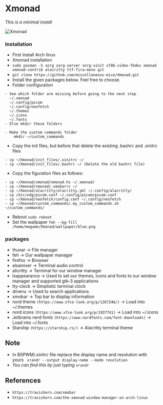 # Xmonad

*This is a minimal install*

![Xmonad](https://github.com/miscellaneous-mice/Xmonad/assets/79500624/7a3bf0b7-6788-4f18-a985-f8870fd57ad2)

### Installation
- First install Arch linux
- Xmonad installation
- ```sudo pacman -S xorg xorg-server xorg-xinit xf86-video-fbdev xmonad xmonad-contrib alacritty ttf-fira-mono git```
- ```git clone https://github.com/miscellaneous-mice/Xmonad.git```
- Install the given packages below. Feel free to choose.
- Folder configuration
```
- See which folder are missing before going to the next step
  ~/.xmonad
  ~/.config/picom
  ~/.config/neofetch
  ~/.themes
  ~/.icons
  ~/.fonts
- Else mkdir these folders

- Make the custom commands folder
    mkdir ~/custom_commands
```
- Copy the init files, but before that delete the existing .bashrc and .xinitrc files
```
- cp ~/Xmonad/init_files/.xinitrc ~/
- cp ~/Xmonad/init_files/.bashrc ~/ (Delete the old bashrc file)
```
- Copy the figuration files as follows:
```
- cp ~/Xmonad/xmonad/xmonad.hs ~/.xmonad/
- cp ~/Xmonad/xmonad/.xmobarrc ~/
- cp ~/Xmonad/alacritty/alacritty.yml ~/.config/alacritty/
- cp /etc/xdg/picom.conf ~/.config/picom/picom.conf
- cp ~/Xmonad/neofetch/config.conf ~/.config/neofetch
- cp ~/Xmonad/custom_commands/.my_custom_commands.sh ~/custom_commands/
```
- Reboot ```sudo reboot```
- Set the wallpaper
```feh --bg-fill /home/megame/Xmonad/wallpaper/blue.png```

### packages
- thunar -> File manager
- feh -> Our wallpaper manager
- firefox -> Browser
- alsamixer -> Terminal audio control
- alicritty -> Terminal for our window manager
- lxappearance -> Used to set our themes, icons and fonts to our window manager and supported gtk-3 applications
- tty-clock -> Simplistic terminal clock
- dmenu -> Used to search applications
- xmobar -> Top bar to display information
- nord theme ```(https://www.xfce-look.org/p/1267246/)``` -> Load into ~/.themes
- nord icons ```(https://www.xfce-look.org/p/1937741)```  -> Load into ~/.icons
- Jetbrains nerd fonts ```(https://www.nerdfonts.com/font-downloads)``` -> Load into ~/.fonts
- Starship ```(https://starship.rs/)``` -> Alacritty terminal theme

## Note
- In BSPWM/.xinitrc file replace the display name and resolution with yours
``` xrandr --output display-name --mode resolution```
- *You can find this by just typing ```xrandr```*

## References
- ```https://travishorn.com/xmobar```
- ```https://travishorn.com/the-xmonad-window-manager-on-arch-linux```
